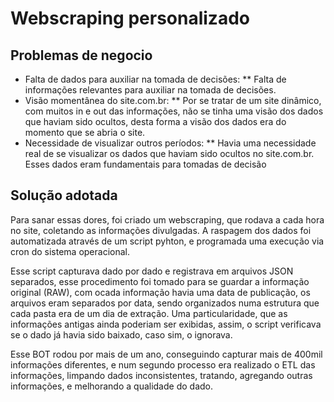 # Webscraping personalizado


## Problemas de negocio
* Falta de dados para auxiliar na tomada de decisões:
** Falta de informações relevantes para auxiliar na tomada de decisões.
* Visão momentânea do site.com.br: 
** Por se tratar de um site dinâmico, com muitos in e out das informações, não se tinha uma visão dos dados que haviam sido ocultos, desta forma a visão dos dados era do momento que se abria o site.
* Necessidade de visualizar outros períodos:
** Havia uma necessidade real de se visualizar os dados que haviam sido ocultos no site.com.br. Esses dados eram fundamentais para tomadas de decisão 





## Solução adotada

Para sanar essas dores, foi criado um webscraping, que rodava a cada hora no site, coletando as informações divulgadas. A raspagem dos dados foi automatizada através de um script pyhton, e programada uma execução via cron do sistema operacional.

Esse script capturava dado por dado e registrava em arquivos JSON separados, esse procedimento foi tomado para se guardar a informação original (RAW), com ocada informação havia uma data de publicação, os arquivos eram separados por data, sendo organizados numa estrutura que cada pasta era de um dia de extração. Uma particularidade, que as informações antigas ainda poderiam ser exibidas, assim, o script verificava se o dado já havia sido baixado, caso sim, o ignorava.

Esse BOT rodou por mais de um ano, conseguindo capturar mais de 400mil informações diferentes, e num segundo processo era realizado o ETL das informações, limpando dados inconsistentes, tratando, agregando outras informações, e melhorando a qualidade do dado.
